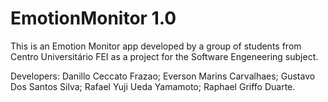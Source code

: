 # EmotionMonitor 1.0
This is an Emotion Monitor app developed by a group of students from Centro Universitário FEI as a project for the Software Engeneering subject.


Developers:
Danillo Ceccato Frazao; 
Everson Marins Carvalhaes; 
Gustavo Dos Santos Silva; 
Rafael Yuji Ueda Yamamoto; 
Raphael Griffo Duarte.
